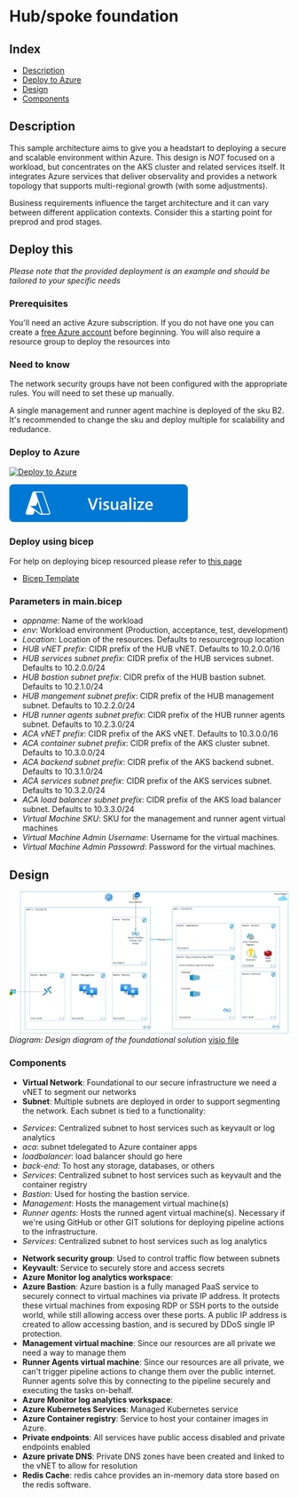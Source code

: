 # Hub/spoke foundation
## Index
* [Description](#description)
* [Deploy to Azure](#deploy-to-azure)
* [Design](#design)
* [Components](#components)

## Description
This sample architecture aims to give you a headstart to deploying a secure and scalable environment within Azure. This design is *NOT* focused on a workload, but concentrates on the AKS cluster and related services itself. It integrates Azure services that deliver observality and provides a network topology that supports multi-regional growth (with some adjustments).

Business requirements influence the target architecture and it can vary between different application contexts. Consider this a starting point for preprod and prod stages.

## Deploy this 
*Please note that the provided deployment is an example and should be tailored to your specific needs* 

### Prerequisites
You'll need an active Azure subscription. If you do not have one you can create a [free Azure account](https://azure.microsoft.com/free/) before beginning. You will also require a resource group to deploy the resources into

### Need to know
The network security groups have not been configured with the appropriate rules. You will need to set these up manually.

A single management and runner agent machine is deployed of the sku B2. It's recommended to change the sku and deploy multiple for scalability and redudance.

### Deploy to Azure
[![Deploy to Azure](https://aka.ms/deploytoazurebutton)](https://portal.azure.com/#create/Microsoft.Template/uri/https%3A%2F%2Fraw.githubusercontent.com%2Fmarcdekeyser%2Frefarch%2Frefs%2Fheads%2Fmain%2Fcode%2Fsol_hubspoke_aca_redis%2Fmain.json)

[![Visualize](https://raw.githubusercontent.com/Azure/azure-quickstart-templates/master/1-CONTRIBUTION-GUIDE/images/visualizebutton.svg?sanitize=true)](http://armviz.io/#/?load=https%3A%2F%2Fraw.githubusercontent.com%2Fmarcdekeyser%2Frefarch%2Frefs%2Fheads%2Fmain%2Fcode%2Fsol_hubspoke_aca_redis%2Fmain.json)

### Deploy using bicep
For help on deploying bicep resourced please refer to [this page](/code/DeployBicep.md)
* [Bicep Template](https://github.com/marcdekeyser/refarch/blob/man/code/sol_hubspoke_aca_redis/)  

### Parameters in main.bicep
- *appname*: Name of the workload
- *env*: Workload environment (Production, acceptance, test, development)
- *Location*: Location of the resources. Defaults to resourcegroup location
- *HUB vNET prefix*: CIDR prefix of the HUB vNET. Defaults to 10.2.0.0/16
- *HUB services subnet prefix*: CIDR prefix of the HUB services subnet. Defaults to 10.2.0.0/24
- *HUB bastion subnet prefix*: CIDR prefix of the HUB bastion subnet. Defaults to 10.2.1.0/24
- *HUB mangement subnet prefix*: CIDR prefix of the HUB management subnet. Defaults to 10.2.2.0/24
- *HUB runner agents subnet prefix*: CIDR prefix of the HUB runner agents subnet. Defaults to 10.2.3.0/24
- *ACA vNET prefix*: CIDR prefix of the AKS vNET. Defaults to 10.3.0.0/16
- *ACA container subnet prefix*: CIDR prefix of the AKS cluster subnet. Defaults to 10.3.0.0/24
- *ACA backend subnet prefix*: CIDR prefix of the AKS backend subnet. Defaults to 10.3.1.0/24
- *ACA services subnet prefix*: CIDR prefix of the AKS services subnet. Defaults to 10.3.2.0/24
- *ACA load balancer subnet prefix*: CIDR prefix of the AKS load balancer subnet. Defaults to 10.3.3.0/24
- *Virtual Machine SKU*: SKU for the management and runner agent virtual machines 
- *Virtual Machine Admin Username*: Username for the virtual machines.
- *Virtual Machine Admin Passowrd*: Password for the virtual machines.

## Design
![Foundational solution platform](/Solutions/aca_hub_spoke_redis/images/sol_aca_hub_spoke_redis.png)
*Diagram: Design diagram of the foundational solution*
[visio file](/Solutions/aca_hub_spoke_redis/diagrams/sol_aca_hub_spoke_redis.vsdx)

### Components
* **Virtual Network**: Foundational to our secure infrastructure we need a vNET to segment our networks
* **Subnet**: Multiple subnets are deployed in order to support segmenting the network. Each subnet is tied to a functionality:
- *Services*: Centralized subnet to host services such as keyvault or log analytics
- *aca*: subnet tdelegated to Azure container apps
- *loadbalancer*: load balancer should go here
- *back-end*: To host any storage, databases, or others
- *Services*: Centralized subnet to host services such as keyvault and the container registry
- *Bastion*: Used for hosting the bastion service.
- *Management*: Hosts the management virtual machine(s)
- *Runner agents*: Hosts the runned agent virtual machine(s). Necessary if we're using GitHub or other GIT solutions for deploying pipeline actions to the infrastructure.
- *Services*: Centralized subnet to host services such as log analytics
* **Network security group**: Used to control traffic flow between subnets
* **Keyvault**: Service to securely store and access secrets
* **Azure Monitor log analytics workspace**: 
* **Azure Bastion**: Azure bastion is a fully managed PaaS service to securely connect to virtual machines via private IP address. It protects these virtual machines from exposing RDP or SSH ports to the outside world, while still allowing access over these ports.
A public IP address is created to allow accessing bastion, and is secured by DDoS single IP protection.
* **Management virtual machine**: Since our resources are all private we need a way to manage them
* **Runner Agents virtual machine**: Since our resources are all private, we can't trigger pipeline actions to change them over the public internet. Runner agents solve this by connecting to the pipeline securely and executing the tasks on-behalf.
* **Azure Monitor log analytics workspace**: 
* **Azure Kubernetes Services**: Managed Kubernetes service
* **Azure Container registry**: Service to host your container images in Azure.
* **Private endpoints**: All services have public access disabled and private endpoints enabled
* **Azure private DNS**: Private DNS zones have been created and linked to the vNET to allow for resolution
* **Redis Cache**: redis cahce provides an in-memory data store based on the redis software. 


